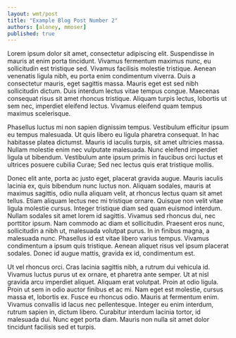 ```yaml
---
layout: wmt/post
title: "Example Blog Post Number 2"
authors: [aloney, mmoser]
published: true
---
```


Lorem ipsum dolor sit amet, consectetur adipiscing elit. Suspendisse in mauris at enim porta tincidunt. Vivamus fermentum maximus nunc, eu sollicitudin est tristique sed. Vivamus facilisis molestie tristique. Aenean venenatis ligula nibh, eu porta enim condimentum viverra. Duis a consectetur mauris, eget sagittis massa. Mauris eget est sed nibh sollicitudin dictum. Duis interdum lectus vitae tempus congue. Maecenas consequat risus sit amet rhoncus tristique. Aliquam turpis lectus, lobortis ut sem nec, imperdiet eleifend lectus. Vivamus eleifend quam tempus maximus scelerisque.

<!--more-->

Phasellus luctus mi non sapien dignissim tempus. Vestibulum efficitur ipsum eu tempus malesuada. Ut quis libero eu ligula pharetra consequat. In hac habitasse platea dictumst. Mauris id iaculis turpis, sit amet ultricies massa. Nullam molestie enim nec vulputate malesuada. Nunc eleifend imperdiet ligula ut bibendum. Vestibulum ante ipsum primis in faucibus orci luctus et ultrices posuere cubilia Curae; Sed nec lectus quis erat tristique mollis.

Donec elit ante, porta ac justo eget, placerat gravida augue. Mauris iaculis lacinia ex, quis bibendum nunc luctus non. Aliquam sodales, mauris at maximus sagittis, odio nulla aliquam velit, at rhoncus lectus quam sit amet tellus. Etiam aliquam lectus nec mi tristique ornare. Quisque non velit vitae ligula molestie cursus. Integer tristique diam sed quam euismod interdum. Nullam sodales sit amet lorem id sagittis. Vivamus sed rhoncus dui, nec porttitor ipsum. Nam commodo ac diam et sollicitudin. Praesent eros nunc, sollicitudin a nibh ut, malesuada volutpat purus. In in finibus magna, a malesuada nunc. Phasellus id est vitae libero varius tempus. Vivamus condimentum a ipsum quis tristique. Aenean aliquet risus vel ipsum placerat sodales. Donec id augue mattis, gravida ex id, condimentum est.

Ut vel rhoncus orci. Cras lacinia sagittis nibh, a rutrum dui vehicula id. Vivamus luctus purus ut ex ornare, et pharetra ante semper. Ut at nisl gravida arcu imperdiet aliquet. Aliquam erat volutpat. Proin at odio ligula. Proin ut sem in odio auctor finibus et ac mi. Nam eget est molestie, cursus massa et, lobortis ex. Fusce eu rhoncus odio. Mauris at fermentum enim. Vivamus convallis id lacus nec pellentesque. Integer eu enim interdum, rutrum sapien in, dictum libero. Curabitur interdum lacinia tortor, id malesuada dui. Nunc eget porta diam. Mauris non nulla sit amet dolor tincidunt facilisis sed et turpis.